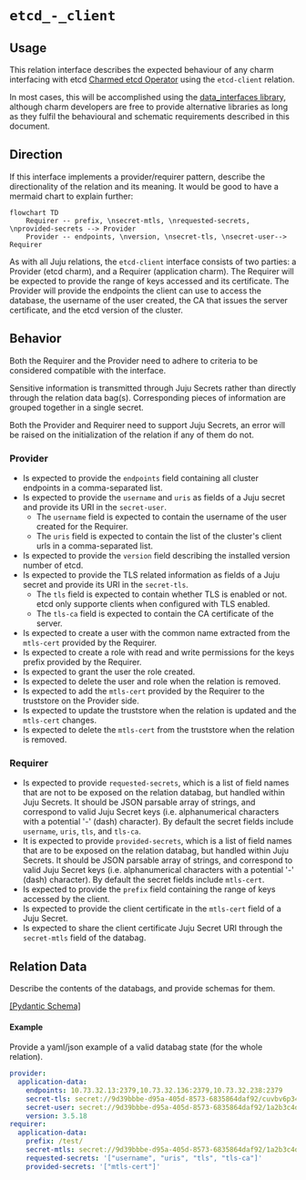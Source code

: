 # `etcd_-_client`

## Usage

This relation interface describes the expected behaviour of any charm interfacing with etcd [Charmed etcd Operator](https://github.com/canonical/charmed-etcd-operator) using the `etcd-client` relation.  

In most cases, this will be accomplished using the [data_interfaces library](https://github.com/canonical/data-platform-libs/blob/main/lib/charms/data_platform_libs/v0/data_interfaces.py), although charm developers are free to provide alternative libraries as long as they fulfil the behavioural and schematic requirements described in this document.

## Direction

If this interface implements a provider/requirer pattern, describe the directionality of the relation and its meaning.
It would be good to have a mermaid chart to explain further:

```mermaid
flowchart TD
    Requirer -- prefix, \nsecret-mtls, \nrequested-secrets, \nprovided-secrets --> Provider
    Provider -- endpoints, \nversion, \nsecret-tls, \nsecret-user--> Requirer
```

As with all Juju relations, the `etcd-client` interface consists of two parties: a Provider (etcd charm), and a Requirer (application charm). The Requirer will be expected to provide the range of keys accessed and its certificate. The Provider will provide the endpoints the client can use to access the database, the username of the user created, the CA that issues the server certificate, and the etcd version of the cluster.

## Behavior

Both the Requirer and the Provider need to adhere to criteria to be considered compatible with the interface.

Sensitive information is transmitted through Juju Secrets rather than directly through the relation data bag(s). Corresponding pieces of information are grouped together in a single secret.

Both the Provider and Requirer need to support Juju Secrets, an error will be raised on the initialization of the relation if any of them do not.

### Provider

- Is expected to provide the `endpoints` field containing all cluster endpoints in a comma-separated list.
- Is expected to provide the `username` and `uris` as fields of a Juju secret and provide its URI in the `secret-user`.
  - The `username` field is expected to contain the username of the user created for the Requirer.
  - The `uris` field is expected to contain the list of the cluster's client urls in a comma-separated list.
- Is expected to provide the `version` field describing the installed version number of etcd.
- Is expected to provide the TLS related information as fields of a Juju secret and provide its URI in the `secret-tls`.
  - The `tls` field is expected to contain whether TLS is enabled or not. etcd only supporte clients when configured with TLS enabled.
  - The `tls-ca` field is expected to contain the CA certificate of the server.
- Is expected to create a user with the common name extracted from the `mtls-cert` provided by the Requirer.
- Is expected to create a role with read and write permissions for the keys prefix provided by the Requirer.
- Is expected to grant the user the role created.
- Is expected to delete the user and role when the relation is removed.
- Is expected to add the `mtls-cert` provided by the Requirer to the truststore on the Provider side.
- Is expected to update the truststore when the relation is updated and the `mtls-cert` changes.
- Is expected to delete the `mtls-cert` from the truststore when the relation is removed.

### Requirer

- Is expected to provide `requested-secrets`, which is a list of field names that are not to be exposed on the relation databag, but handled within Juju Secrets. It should be JSON parsable array of strings, and correspond to valid Juju Secret keys (i.e. alphanumerical characters with a potential '-' (dash) character). By default the secret fields include `username`, `uris`, `tls`, and `tls-ca`.
- It is expected to provide `provided-secrets`, which is a list of field names that are to be exposed on the relation databag, but handled within Juju Secrets. It should be JSON parsable array of strings, and correspond to valid Juju Secret keys (i.e. alphanumerical characters with a potential '-' (dash) character). By default the secret fields include `mtls-cert`.
- Is expected to provide the `prefix` field containing the range of keys accessed by the client.
- Is expected to provide the client certificate in the `mtls-cert` field of a Juju Secret.
- Is expected to share the client certificate Juju Secret URI through the `secret-mtls` field of the databag.

## Relation Data

Describe the contents of the databags, and provide schemas for them.

[\[Pydantic Schema\]](./schema.py)

#### Example

Provide a yaml/json example of a valid databag state (for the whole relation).

```yaml
provider:
  application-data:
    endpoints: 10.73.32.13:2379,10.73.32.136:2379,10.73.32.238:2379
    secret-tls: secret://9d39bbbe-d95a-405d-8573-6835864daf92/cuvbv6p34trs48a10a2g
    secret-user: secret://9d39bbbe-d95a-405d-8573-6835864daf92/1a2b3c4d5e6f7g8h9i0j
    version: 3.5.18
requirer:
  application-data:
    prefix: /test/
    secret-mtls: secret://9d39bbbe-d95a-405d-8573-6835864daf92/1a2b3c4d5e6f7g8h9i0j
    requested-secrets: '["username", "uris", "tls", "tls-ca"]'
    provided-secrets: '["mtls-cert"]'
```
